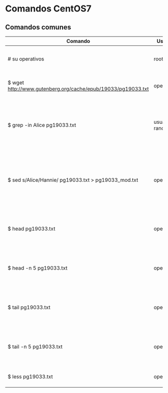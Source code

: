 # Comandos CentOS7

## Comandos comunes

| Comando   | Usuario | Descripción   |
|------|------|------|
| # su operativos | root | Inicie sesión como el usuario operativos |
| $ wget http://www.gutenberg.org/cache/epub/19033/pg19033.txt | operativos | Descargue el archivo especificado en la url |
| $ grep -in Alice pg19033.txt | usuario random | Retorne las lineas del archivo numeradas donde se encuentra la palabra Alice |
| $ sed s/Alice/Hannie/ pg19033.txt > pg19033_mod.txt | operativos | Reemplaza la palabra Alice con la palabra Hannie y escribir los cambios en un nuevo archivo |
| $ head pg19033.txt | operativos | Imprima en la salida estandar las primeras 10 líneas del archivo |
| $ head -n 5 pg19033.txt | operativos | Imprime en la salida estandar las primeras 5 líneas del archivo |
| $ tail pg19033.txt | operativos | Imprima en la salida estandar las últimas 10 líneas del archivo |
| $ tail -n 5 pg19033.txt | operativos | Imprime en la salida estandar las últimas 5 líneas del archivo |
| $ less pg19033.txt | operativos | Imprima una página a la vez |
